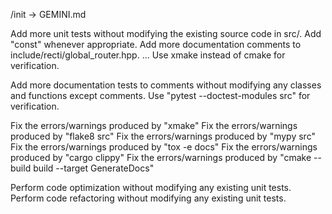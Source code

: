 /init -> GEMINI.md


Add more unit tests without modifying the existing source code in src/. 
Add "const" whenever appropriate.
Add more documentation comments to include/recti/global_router.hpp.
... Use xmake instead of cmake for verification.

Add more documentation tests to comments without modifying any classes and functions except comments.
Use "pytest --doctest-modules src" for verification.

Fix the errors/warnings produced by "xmake"
Fix the errors/warnings produced by "flake8 src"
Fix the errors/warnings produced by "mypy src"
Fix the errors/warnings produced by "tox -e docs"
Fix the errors/warnings produced by "cargo clippy"
Fix the errors/warnings produced by "cmake --build build --target GenerateDocs"

Perform code optimization without modifying any existing unit tests.
Perform code refactoring without modifying any existing unit tests.
